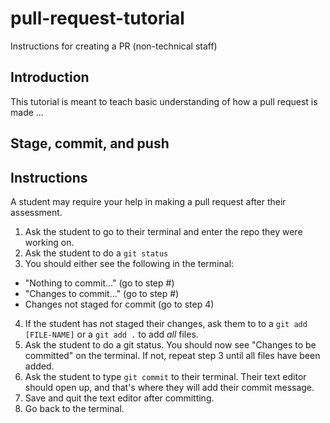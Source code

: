 # pull-request-tutorial
Instructions for creating a PR (non-technical staff)

## Introduction
This tutorial is meant to teach basic understanding of how a pull request is
made ...

## Stage, commit, and push

## Instructions
A student may require your help in making a pull request after their assessment.
1. Ask the student to go to their terminal and enter the repo they were working
on.
2. Ask the student to do a `git status`
3. You should either see the following in the terminal:
* "Nothing to commit..." (go to step #)
* "Changes to commit..." (go to step #)
* Changes not staged for commit (go to step 4)
4. If the student has not staged their changes, ask them to to a
`git add [FILE-NAME]` or a `git add .` to add *all* files.
5. Ask the student to do a git status. You should now see "Changes to be
committed" on the terminal. If not, repeat step 3 until all files have been
added.
6. Ask the student to type `git commit` to their terminal. Their text editor
should open up, and that's where they will add their commit message.
7. Save and quit the text editor after committing.
8. Go back to the terminal.  
